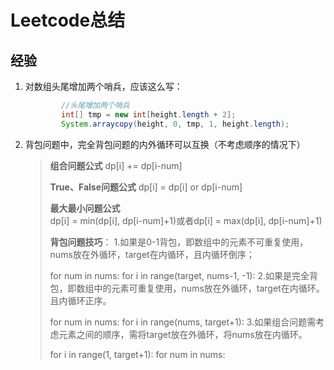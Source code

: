 # Leetcode总结

## 经验

1. 对数组头尾增加两个哨兵，应该这么写：

   ```java
           //头尾增加两个哨兵
           int[] tmp = new int[height.length + 2];
           System.arraycopy(height, 0, tmp, 1, height.length);
   ```

2. 背包问题中，完全背包问题的内外循环可以互换（不考虑顺序的情况下）

   > **组合问题公式**	
   > dp[i] += dp[i-num]
   >
   > **True、False问题公式**	
   > dp[i] = dp[i] or dp[i-num]
   >
   > **最大最小问题公式**	
   > dp[i] = min(dp[i], dp[i-num]+1)或者dp[i] = max(dp[i], dp[i-num]+1)
   >
   > **背包问题技巧**：
   > 1.如果是0-1背包，即数组中的元素不可重复使用，nums放在外循环，target在内循环，且内循环倒序；
   >
   >
   > for num in nums:
   >     for i in range(target, nums-1, -1):
   > 2.如果是完全背包，即数组中的元素可重复使用，nums放在外循环，target在内循环。且内循环正序。
   >
   >
   > for num in nums:
   >     for i in range(nums, target+1):
   > 3.如果组合问题需考虑元素之间的顺序，需将target放在外循环，将nums放在内循环。
   >
   > for i in range(1, target+1):
   >     for num in nums:

   